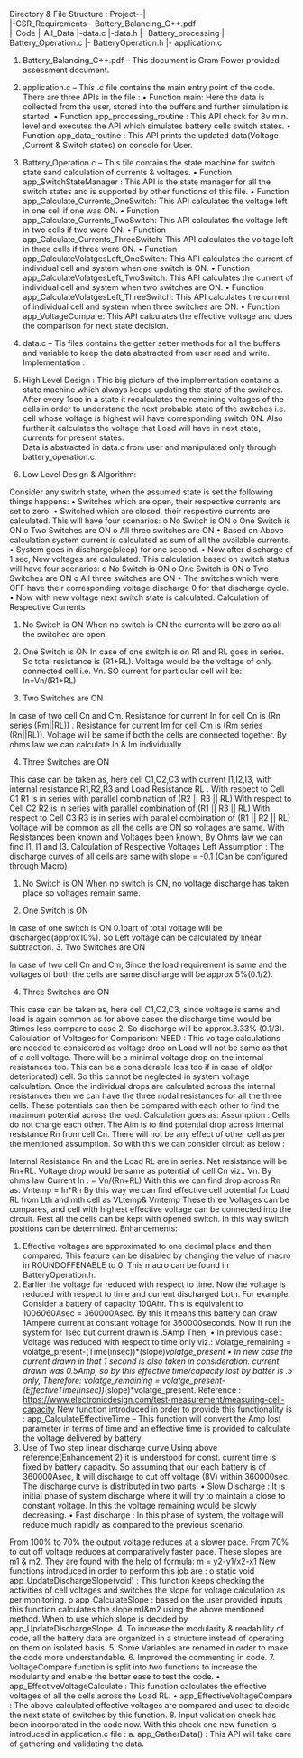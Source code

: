 Directory & File Structure : 
Project--|	
               |-CSR_Requirements - Battery_Balancing_C++.pdf				
               |-Code
               	|-All_Data
                       	|-data.c
                       	|-data.h 
                       |- Battery_processing
			|- Battery_Operation.c
                                  |- BatteryOperation.h
                       |- application.c

1.	Battery_Balancing_C++.pdf – This document is Gram Power provided assessment document.
2.	application.c – This .c file contains the main entry point of the code. There are three APIs in the file :
•	Function main: Here the data is collected from the user, stored into the buffers and further simulation is started.
•	Function app_processing_routine : This API check for 8v min. level and executes the API which simulates battery cells switch states.
•	Function app_data_routine : This API prints the updated data(Voltage ,Current & Switch states) on console for User.
3.	Battery_Operation.c – This file contains the state machine for switch state sand calculation of currents & voltages.
•	Function app_SwitchStateManager : This API is the state manager for all the switch states and is supported by other functions of this file.
•	Function app_Calculate_Currents_OneSwitch: This API calculates the voltage left in one cell if one was ON.
•	Function app_Calculate_Currents_TwoSwitch: This API calculates the voltage left in two cells if two were ON.
•	Function app_Calculate_Currents_ThreeSwitch: This API calculates the voltage left in three cells if three were ON.
•	Function app_CalculateVolatgesLeft_OneSwitch: This API calculates the current of individual cell and system when one switch is ON.
•	Function app_CalculateVolatgesLeft_TwoSwitch: This API calculates the current of individual cell and system when two switches are ON.
•	Function app_CalculateVolatgesLeft_ThreeSwitch: This API calculates the current of individual cell and system when three switches are ON.
•	Function app_VoltageCompare: This API calculates the effective voltage and does the	  comparison for next state decision.

4.	data.c – Tis files contains the getter setter methods for all the buffers and variable to keep the data abstracted from user read and write.
Implementation : 
1.	High Level Design :
This big picture of the implementation contains a state machine which always keeps updating the state of the switches. After every 1sec in a state it recalculates the remaining voltages of the cells in order to understand the next probable state of the switches i.e. cell whose voltage is highest will have corresponding switch ON. Also further it calculates the voltage that Load will have in next state, currents for present states.  
Data is abstracted in data.c from user and manipulated only through battery_operation.c.
 

2.	Low Level Design & Algorithm: 

Consider any switch state, when the assumed state is set the following things happens:
•	Switches which are open, their respective currents are set to zero.
•	Switched which are closed, their respective currents are calculated. This will have four scenarios:
o	No Switch is ON
o	One Switch is  ON
o	Two Switches are ON
o	All three switches are ON
•	Based on Above calculation system current is calculated as sum of all the available currents.
•	System goes in discharge(sleep) for one second.
•	Now after discharge of 1 sec, New voltages are calculated. This calculation based on switch status will have four scenarios:
o	No Switch is ON
o	One Switch is  ON
o	Two Switches are ON
o	All three switches are ON
•	The switches which were OFF have their corresponding voltage discharge 0 for that discharge cycle.
•	Now with new voltage next switch state is calculated.
Calculation of Respective Currents
1.	No Switch is ON
When no switch is ON the currents will be zero as all the switches are open.
 

2.	One Switch is ON
In case of one switch is on R1 and RL goes in series. So total resistance is (R1+RL). Voltage would be the voltage of only connected cell i.e. Vn. SO current for particular cell will be:
In=Vn/(R1+RL)

 
3.	Two Switches are ON

 

In case of two cell Cn and Cm. Resistance for current In for cell Cn is (Rn series (Rm||RL)) .
Resistance for current Im for cell Cm is (Rm series (Rn||RL)). 
Voltage will be same if both the cells are connected together.  By ohms law we can calculate In & Im individually.

4.	Three Switches are ON
 

This case can be taken as, here cell C1,C2,C3 with current I1,I2,I3, with internal resistance R1,R2,R3 and Load Resistance RL . 
With respect to Cell C1 R1 is in series with parallel combination of (R2 || R3 || RL)
With respect to Cell C2 R2 is in series with parallel combination of (R1 || R3 || RL)
With respect to Cell C3 R3 is in series with parallel combination of (R1 || R2 || RL)
Voltage will be common as all the cells are ON so voltages are same. With Resistances been known and Voltages been known, By Ohms law we can find I1, I1 and I3.
Calculation of Respective Voltages Left
Assumption : The discharge curves of all cells are same with slope = -0.1  (Can be configured through Macro)
1.	No Switch is ON
When no switch is ON, no voltage discharge has taken place so voltages remain same.
 


2.	One Switch is ON
 
In case of one switch is ON 0.1part of total voltage will be discharged(approx10%). So Left voltage can be calculated by linear subtraction.
3.	Two Switches are ON

 

In case of two cell Cn and Cm, Since the load requirement is same and the voltages of both the cells are same discharge will be approx 5%(0.1/2).

4.	Three Switches are ON
 

This case can be taken as, here cell C1,C2,C3, since voltage is same and load is again common as for above cases the discharge time would be 3times less compare to case 2. So discharge will be approx.3.33% (0.1/3).
Calculation of Voltages for Comparison:
NEED : This voltage calculations are needed to considered as voltage drop on Load will not be same as that of a cell voltage. There will be a minimal voltage drop on the internal resistances too. 
This can be a considerable loss too if in case of old(or deteriorated) cell. So this cannot be neglected in system voltage calculation. Once the individual drops are calculated across the internal resistances then we can have the three nodal resistances for all the three cells. 
These potentials can then be compared with each other to find the maximum potential across the load.
Calculation goes as:
Assumption : Cells do not charge each other.
The Aim is to find potential drop across internal resistance Rn from cell Cn. There will not be any effect of other cell as per the mentioned assumption. So with this we can consider circuit as below : 


Internal Resistance Rn and the Load RL are in series. Net resistance will be Rn+RL. Voltage drop would be same as potential of cell Cn viz.. Vn. By ohms law Current In :
= Vn/(Rn+RL)
With this we can find drop across Rn as:
Vntemp = In*Rn
By this way we can find effective cell potential for Load RL from Lth and mth cell as VLtemp& Vmtemp These three Voltages can be compares, and cell with highest effective voltage can be connected into the circuit. Rest all the cells can be kept with opened switch. In this way switch positions can be determined.
Enhancements:
1.	Effective voltages are approximated to one decimal place and then compared. This feature can be disabled by changing the value of macro in ROUNDOFFENABLE to 0. This macro can be found in BatteryOperation.h.
2.	Earlier the voltage for reduced with respect to time. Now the voltage is reduced with respect to time and current discharged both.
For example:
Consider a battery of capacity 100Ahr. This is equivalent to 100*60*60Asec = 360000Asec. By this it means this battery can draw 1Ampere current at constant voltage for 360000seconds.
Now if run the system for 1sec but current drawn is .5Amp Then,
•	In previous case : Voltage was reduced with respect to time only viz.:
Volatge_remaining = volatge_present-(Time(insec))*(slope)*volatge_present
•	In new case the current drawn in that 1 second is  also taken in consideration. current drawn was 0.5Amp, so by this effective time/capacity lost by batter is .5 only, Therefore:
volatge_remaining = volatge_present-(EffectiveTime(insec))*(slope)*volatge_present.
Reference  : https://www.electronicdesign.com/test-measurement/measuring-cell-capacity
New function introduced in order to provide this functionality is :
app_CalculateEffectiveTime – This function will convert the Amp lost parameter in terms of time and an effective time is provided to calculate the voltage delivered by battery.
3.	Use of Two step linear discharge curve
Using above reference(Enhancement 2) it is understood for const. current time is fixed by battery capacity. So assuming that our each battery is of 360000Asec, It will discharge to cut off voltage (8V) within 360000sec. The discharge curve is distributed in two parts.
•	Slow Discharge : It is initial phase of system discharge where it will try to maintain a close to constant voltage. In this the voltage remaining would be slowly decreasing.
•	Fast discharge : In this phase of system, the voltage will reduce much rapidly as compared to the previous scenario.

 

From 100% to 70% the output voltage reduces at a slower pace. From 70% to cut off voltage reduces at comparatively faster pace.
These slopes are m1 & m2.
They are found with the help of formula:
m = y2-y1/x2-x1
New functions introduced in order to perform this job are :
o	static void app_UpdateDischargeSlope(void) : This function keeps checking the activities of cell voltages and switches the slope for voltage calculation as per monitoring.
o	app_CalculateSlope : based on the user provided inputs this function calculates the slope m1&m2 using the above mentioned method. When to use which slope is decided by app_UpdateDischargeSlope.
4.	To increase the modularity & readability of code, all the battery data are organized in a structure instead of operating on them on isolated basis.
5.	Some Variables are renamed in order to make the code more understandable.
6.	Improved the commenting in code.
7.	VoltageCompare function is split into two functions to increase the modularity and enable the better ease to test the code.
•	app_EffectiveVoltageCalculate : This function calculates the effective voltages of all the cells across the Load RL. 
•	app_EffectiveVoltageCompare : The above calculated effective voltages are compared and used to decide the next state of switches by this function. 
8.	Input validation check has been incorporated in the code now. With this check one new function is introduced in application.c file :
a.	app_GatherData() : This API will take care of gathering and validating the data.


